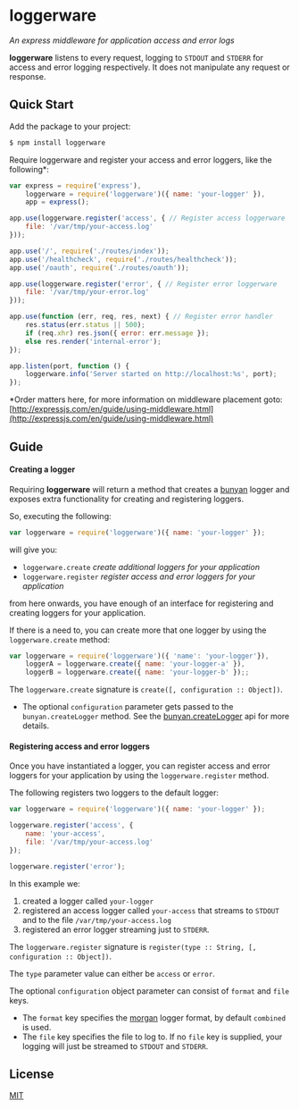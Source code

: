 # loggerware

_An express middleware for application access and error logs_

**loggerware** listens to every request, logging to `STDOUT` and `STDERR` for access and error logging respectively. It does
not manipulate any request or response.

## Quick Start

Add the package to your project:

```bash
$ npm install loggerware
```

Require loggerware and register your access and error loggers, like the following*:

```javascript
var express = require('express'),
    loggerware = require('loggerware')({ name: 'your-logger' }),
    app = express();

app.use(loggerware.register('access', { // Register access loggerware
    file: '/var/tmp/your-access.log'
}));

app.use('/', require('./routes/index'));
app.use('/healthcheck', require('./routes/healthcheck'));
app.use('/oauth', require('./routes/oauth'));

app.use(loggerware.register('error', { // Register error loggerware
    file: '/var/tmp/your-error.log'
}));

app.use(function (err, req, res, next) { // Register error handler
    res.status(err.status || 500);
    if (req.xhr) res.json({ error: err.message });
    else res.render('internal-error');
});

app.listen(port, function () {
    loggerware.info('Server started on http://localhost:%s', port);
});
```
*Order matters here, for more information on middleware placement goto: [http://expressjs.com/en/guide/using-middleware.html](http://expressjs.com/en/guide/using-middleware.html)

## Guide

#### Creating a logger
Requiring **loggerware** will return a method that creates a [bunyan](https://www.npmjs.com/package/bunyan) logger and exposes extra functionality for creating and registering loggers.

So, executing the following:

``` javascript
var loggerware = require('loggerware')({ name: 'your-logger' });
```

will give you:
- `loggerware.create` _create additional loggers for your application_
- `loggerware.register` _register access and error loggers for your application_

from here onwards, you have enough of an interface for registering and creating loggers for your application.

If there is a need to, you can create more that one logger by using the `loggerware.create` method:

```javascript
var loggerware = require('loggerware')({ 'name': 'your-logger'}),
    loggerA = loggerware.create({ name: 'your-logger-a' }),
    loggerB = loggerware.create({ name: 'your-logger-b' });;
```

The `loggerware.create` signature is `create([, configuration :: Object])`.

- The optional `configuration` parameter gets passed to the `bunyan.createLogger` method. See the [bunyan.createLogger](https://www.npmjs.com/package/bunyan#constructor-api) api for more details.

#### Registering access and error loggers
Once you have instantiated a logger, you can register access and error loggers for your application by using the `loggerware.register` method.

The following registers two loggers to the default logger:

``` javascript
var loggerware = require('loggerware')({ name: 'your-logger' });

loggerware.register('access', {
    name: 'your-access',
    file: '/var/tmp/your-access.log'
});

loggerware.register('error');
```

In this example we:

1. created a logger called `your-logger`
2. registered an access logger called `your-access` that streams to `STDOUT` and to the file `/var/tmp/your-access.log`
3. registered an error logger streaming just to `STDERR`.

The `loggerware.register` signature is `register(type :: String, [, configuration :: Object])`.

The `type` parameter value can either be `access` or `error`.

The optional `configuration` object parameter can consist of `format` and `file` keys.

- The `format` key specifies the [morgan](https://www.npmjs.com/package/morgan) logger format, by default `combined` is used.
- The `file` key specifies the file to log to. If no `file` key is supplied, your logging will just be streamed to `STDOUT` and `STDERR`.

## License
[MIT](http://www.github.com/agreco/loggerware/LICENSE)
